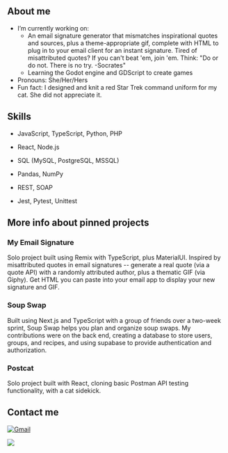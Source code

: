 ## About me

- I’m currently working on:
  - An email signature generator that mismatches inspirational quotes and sources, plus a theme-appropriate gif, complete with HTML to plug in to your email client for an instant signature. Tired of misattributed quotes? If you can't beat 'em, join 'em. Think: "Do or do not. There is no try. -Socrates"
  - Learning the Godot engine and GDScript to create games
- Pronouns: She/Her/Hers 
- Fun fact: I designed and knit a red Star Trek command uniform for my cat. She did not appreciate it.

## Skills

- JavaScript, TypeScript, Python, PHP

- React, Node.js

- SQL (MySQL, PostgreSQL, MSSQL)

- Pandas, NumPy

- REST, SOAP

- Jest, Pytest, Unittest

## More info about pinned projects

### My Email Signature

Solo project built using Remix with TypeScript, plus MaterialUI. Inspired by misattributed quotes in email signatures -- generate a real quote (via a quote API) with a randomly attributed author, plus a thematic GIF (via Giphy). Get HTML you can paste into your email app to display your new signature and GIF.

### Soup Swap

Built using Next.js and TypeScript with a group of friends over a two-week sprint, Soup Swap helps you plan and organize soup swaps. My contributions were on the back end, creating a database to store users, groups, and recipes, and using supabase to provide authentication and authorization.

### Postcat

Solo project built with React, cloning basic Postman API testing functionality, with a cat sidekick.

## Contact me
  
[<img alt="Gmail" src="https://img.shields.io/badge/Gmail-D14836?style=for-the-badge&logo=gmail&logoColor=white">](mailto:christiane.merritt@gmail.com?Subject=Found%20you%20on%20Github!)

[<img src="https://img.shields.io/badge/LinkedIn-0077B5?style=for-the-badge&logo=linkedin&logoColor=white">](https://www.linkedin.com/in/christiane-merritt/) 
  



